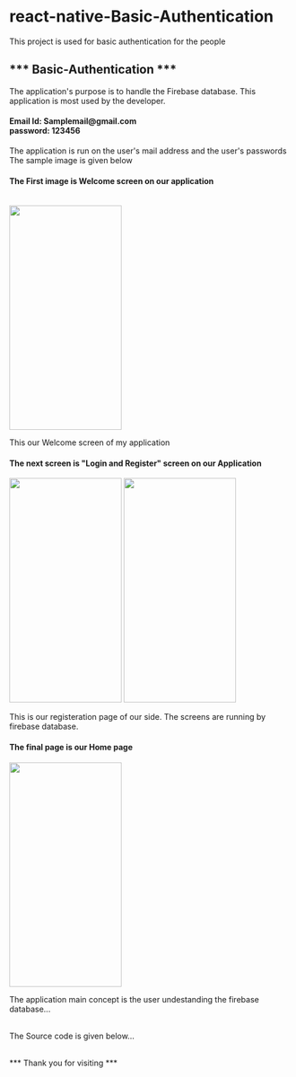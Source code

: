 # react-native-Basic-Authentication
This project is used for basic authentication for the people

<h2>*** Basic-Authentication ***</h2>
The application's purpose is to handle the Firebase database. This application is most used by the developer.
<div>
<h4>Email Id: Samplemail@gmail.com<br>
password: 123456</h4>
</div>

The application is run on the user's mail address and the user's passwords<br>
The sample image is given below<br>
<h4>The First image is Welcome screen on our application</h4><br>
<img src="https://github.com/lokis1107/Basic-Authentication/assets/139110018/02850274-3701-493c-af90-1964b761359a" alt="" style="height: 400px; width: 200px;">
<p>This our Welcome screen of my application</p>
<h4>The next screen is "Login and Register" screen on our Application</h4>
<img src="https://github.com/lokis1107/Basic-Authentication/assets/139110018/e24b8d4a-6553-45f0-97c5-263d4a15e1af" alt="" style="height: 400px; width: 200px;">
<img src="https://github.com/lokis1107/Basic-Authentication/assets/139110018/61d7fd56-0d21-429f-91a5-cce114700bf2" alt="" style="height: 400px; width: 200px;">
<p>
  This is our registeration page of our side. The screens are running by firebase database.
</p>
<h4>The final page is our Home page</h4>
<img src="https://github.com/lokis1107/Basic-Authentication/assets/139110018/a2bc48ed-7875-4e66-a281-f4af20e9dc03" alt="" style="height: 400px; width: 200px;"><br>
<p>The application main concept is the user undestanding the firebase database...</p><br>
The Source code is given below...<br><br>

*** Thank you for visiting ***

